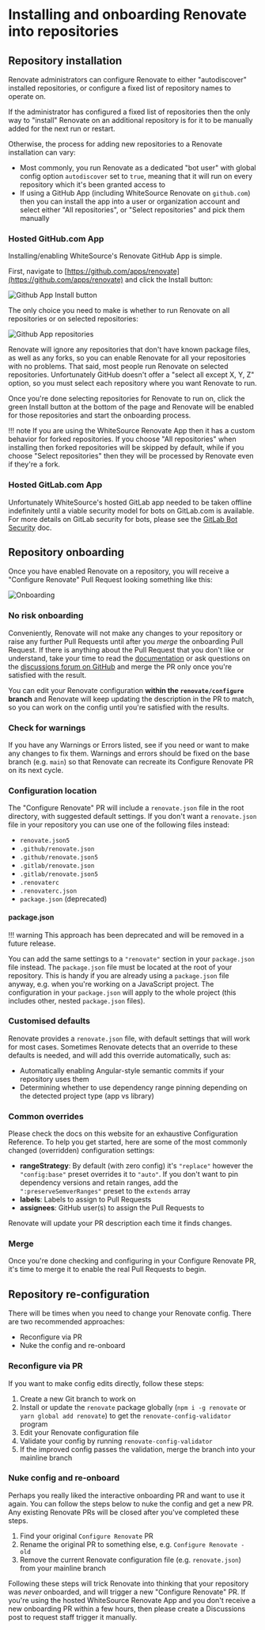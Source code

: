# Installing and onboarding Renovate into repositories

## Repository installation

Renovate administrators can configure Renovate to either "autodiscover" installed repositories, or configure a fixed list of repository names to operate on.

If the administrator has configured a fixed list of repositories then the only way to "install" Renovate on an additional repository is for it to be manually added for the next run or restart.

Otherwise, the process for adding new repositories to a Renovate installation can vary:

- Most commonly, you run Renovate as a dedicated "bot user" with global config option `autodiscover` set to `true`, meaning that it will run on every repository which it's been granted access to
- If using a GitHub App (including WhiteSource Renovate on `github.com`) then you can install the app into a user or organization account and select either "All repositories", or "Select repositories" and pick them manually

### Hosted GitHub.com App

Installing/enabling WhiteSource's Renovate GitHub App is simple.

First, navigate to [https://github.com/apps/renovate](https://github.com/apps/renovate) and click the Install button:

![Github App Install button](../assets/images/github-app-install.png)

The only choice you need to make is whether to run Renovate on all repositories or on selected repositories:

![Github App repositories](../assets/images/github-app-choose-repos.png)

Renovate will ignore any repositories that don't have known package files, as well as any forks, so you can enable Renovate for all your repositories with no problems.
That said, most people run Renovate on selected repositories.
Unfortunately GitHub doesn't offer a "select all except X, Y, Z" option, so you must select each repository where you want Renovate to run.

Once you're done selecting repositories for Renovate to run on, click the green Install button at the bottom of the page and Renovate will be enabled for those repositories and start the onboarding process.

<!-- prettier-ignore -->
!!! note
    If you are using the WhiteSource Renovate App then it has a custom behavior for forked repositories.
    If you choose "All repositories" when installing then forked repositories will be skipped by default, while if you choose "Select repositories" then they will be processed by Renovate even if they're a fork.

### Hosted GitLab.com App

Unfortunately WhiteSource's hosted GitLab app needed to be taken offline indefinitely until a viable security model for bots on GitLab.com is available.
For more details on GitLab security for bots, please see the [GitLab Bot Security](../gitlab-bot-security.md) doc.

## Repository onboarding

Once you have enabled Renovate on a repository, you will receive a "Configure Renovate" Pull Request looking something like this:

![Onboarding](../assets/images/onboarding.png)

### No risk onboarding

Conveniently, Renovate will not make any changes to your repository or raise any further Pull Requests until after you _merge_ the onboarding Pull Request.
If there is anything about the Pull Request that you don't like or understand, take your time to read the [documentation](https://docs.renovatebot.com) or ask questions on the [discussions forum on GitHub](https://github.com/renovatebot/renovate/discussions) and merge the PR only once you're satisfied with the result.

You can edit your Renovate configuration **within the `renovate/configure` branch** and Renovate will keep updating the description in the PR to match, so you can work on the config until you're satisfied with the results.

### Check for warnings

If you have any Warnings or Errors listed, see if you need or want to make any changes to fix them.
Warnings and errors should be fixed on the base branch (e.g. `main`) so that Renovate can recreate its Configure Renovate PR on its next cycle.

### Configuration location

The "Configure Renovate" PR will include a `renovate.json` file in the root directory, with suggested default settings.
If you don't want a `renovate.json` file in your repository you can use one of the following files instead:

- `renovate.json5`
- `.github/renovate.json`
- `.github/renovate.json5`
- `.gitlab/renovate.json`
- `.gitlab/renovate.json5`
- `.renovaterc`
- `.renovaterc.json`
- `package.json` (deprecated)

#### package.json

<!-- prettier-ignore -->
!!! warning
    This approach has been deprecated and will be removed in a future release.

You can add the same settings to a `"renovate"` section in your `package.json` file instead.
The `package.json` file must be located at the root of your repository.
This is handy if you are already using a `package.json` file anyway, e.g. when you're working on a JavaScript project.
The configuration in your `package.json` will apply to the whole project (this includes other, nested `package.json` files).

### Customised defaults

Renovate provides a `renovate.json` file, with default settings that will work for most cases.
Sometimes Renovate detects that an override to these defaults is needed, and will add this override automatically, such as:

- Automatically enabling Angular-style semantic commits if your repository uses them
- Determining whether to use dependency range pinning depending on the detected project type (app vs library)

### Common overrides

Please check the docs on this website for an exhaustive Configuration Reference.
To help you get started, here are some of the most commonly changed (overridden) configuration settings:

- **rangeStrategy**: By default (with zero config) it's `"replace"` however the `"config:base"` preset overrides it to `"auto"`. If you don't want to pin dependency versions and retain ranges, add the `":preserveSemverRanges"` preset to the `extends` array
- **labels**: Labels to assign to Pull Requests
- **assignees**: GitHub user(s) to assign the Pull Requests to

Renovate will update your PR description each time it finds changes.

### Merge

Once you're done checking and configuring in your Configure Renovate PR, it's time to merge it to enable the real Pull Requests to begin.

## Repository re-configuration

There will be times when you need to change your Renovate config.
There are two recommended approaches:

- Reconfigure via PR
- Nuke the config and re-onboard

### Reconfigure via PR

If you want to make config edits directly, follow these steps:

1. Create a new Git branch to work on
1. Install or update the `renovate` package globally (`npm i -g renovate` or `yarn global add renovate`) to get the `renovate-config-validator` program
1. Edit your Renovate configuration file
1. Validate your config by running `renovate-config-validator`
1. If the improved config passes the validation, merge the branch into your mainline branch

### Nuke config and re-onboard

Perhaps you really liked the interactive onboarding PR and want to use it again.
You can follow the steps below to nuke the config and get a new PR.
Any existing Renovate PRs will be closed after you've completed these steps.

1. Find your original `Configure Renovate` PR
1. Rename the original PR to something else, e.g. `Configure Renovate - old`
1. Remove the current Renovate configuration file (e.g. `renovate.json`) from your mainline branch

Following these steps will trick Renovate into thinking that your repository was _never_ onboarded, and will trigger a new "Configure Renovate" PR.
If you're using the hosted WhiteSource Renovate App and you don't receive a new onboarding PR within a few hours, then please create a Discussions post to request staff trigger it manually.

